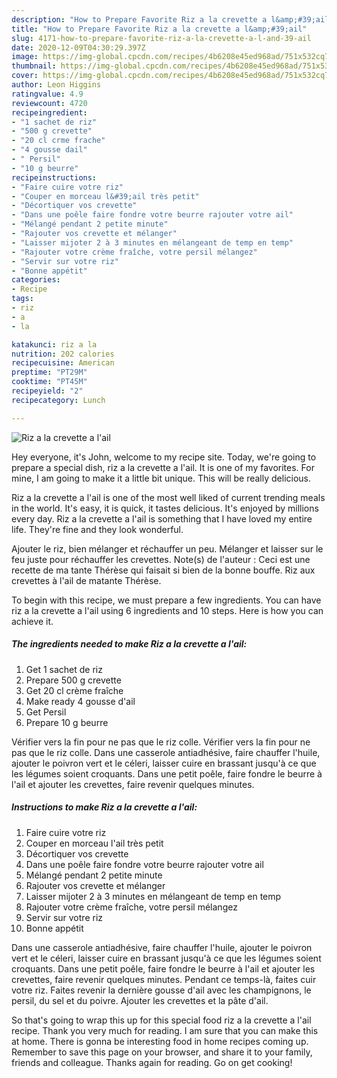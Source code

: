 ```yaml
---
description: "How to Prepare Favorite Riz a la crevette a l&amp;#39;ail"
title: "How to Prepare Favorite Riz a la crevette a l&amp;#39;ail"
slug: 4171-how-to-prepare-favorite-riz-a-la-crevette-a-l-and-39-ail
date: 2020-12-09T04:30:29.397Z
image: https://img-global.cpcdn.com/recipes/4b6208e45ed968ad/751x532cq70/riz-a-la-crevette-a-lail-photo-principale-de-la-recette.jpg
thumbnail: https://img-global.cpcdn.com/recipes/4b6208e45ed968ad/751x532cq70/riz-a-la-crevette-a-lail-photo-principale-de-la-recette.jpg
cover: https://img-global.cpcdn.com/recipes/4b6208e45ed968ad/751x532cq70/riz-a-la-crevette-a-lail-photo-principale-de-la-recette.jpg
author: Leon Higgins
ratingvalue: 4.9
reviewcount: 4720
recipeingredient:
- "1 sachet de riz"
- "500 g crevette"
- "20 cl crme frache"
- "4 gousse dail"
- " Persil"
- "10 g beurre"
recipeinstructions:
- "Faire cuire votre riz"
- "Couper en morceau l&#39;ail très petit"
- "Décortiquer vos crevette"
- "Dans une poêle faire fondre votre beurre rajouter votre ail"
- "Mélangé pendant 2 petite minute"
- "Rajouter vos crevette et mélanger"
- "Laisser mijoter 2 à 3 minutes en mélangeant de temp en temp"
- "Rajouter votre crème fraîche, votre persil mélangez"
- "Servir sur votre riz"
- "Bonne appétit"
categories:
- Recipe
tags:
- riz
- a
- la

katakunci: riz a la 
nutrition: 202 calories
recipecuisine: American
preptime: "PT29M"
cooktime: "PT45M"
recipeyield: "2"
recipecategory: Lunch

---
```



![Riz a la crevette a l&#39;ail](https://img-global.cpcdn.com/recipes/4b6208e45ed968ad/751x532cq70/riz-a-la-crevette-a-lail-photo-principale-de-la-recette.jpg)

Hey everyone, it's John, welcome to my recipe site. Today, we're going to prepare a special dish, riz a la crevette a l&#39;ail. It is one of my favorites. For mine, I am going to make it a little bit unique. This will be really delicious.

Riz a la crevette a l&#39;ail is one of the most well liked of current trending meals in the world. It's easy, it is quick, it tastes delicious. It's enjoyed by millions every day. Riz a la crevette a l&#39;ail is something that I have loved my entire life. They're fine and they look wonderful.

Ajouter le riz, bien mélanger et réchauffer un peu. Mélanger et laisser sur le feu juste pour réchauffer les crevettes. Note(s) de l&#39;auteur : Ceci est une recette de ma tante Thérèse qui faisait si bien de la bonne bouffe. Riz aux crevettes à l&#39;ail de matante Thérèse.


To begin with this recipe, we must prepare a few ingredients. You can have riz a la crevette a l&#39;ail using 6 ingredients and 10 steps. Here is how you can achieve it.

<!--inarticleads1-->

##### The ingredients needed to make Riz a la crevette a l&#39;ail:

1. Get 1 sachet de riz
1. Prepare 500 g crevette
1. Get 20 cl crème fraîche
1. Make ready 4 gousse d&#39;ail
1. Get  Persil
1. Prepare 10 g beurre


Vérifier vers la fin pour ne pas que le riz colle. Vérifier vers la fin pour ne pas que le riz colle. Dans une casserole antiadhésive, faire chauffer l&#39;huile, ajouter le poivron vert et le céleri, laisser cuire en brassant jusqu&#39;à ce que les légumes soient croquants. Dans une petit poêle, faire fondre le beurre à l&#39;ail et ajouter les crevettes, faire revenir quelques minutes. 

<!--inarticleads2-->

##### Instructions to make Riz a la crevette a l&#39;ail:

1. Faire cuire votre riz
1. Couper en morceau l&#39;ail très petit
1. Décortiquer vos crevette
1. Dans une poêle faire fondre votre beurre rajouter votre ail
1. Mélangé pendant 2 petite minute
1. Rajouter vos crevette et mélanger
1. Laisser mijoter 2 à 3 minutes en mélangeant de temp en temp
1. Rajouter votre crème fraîche, votre persil mélangez
1. Servir sur votre riz
1. Bonne appétit


Dans une casserole antiadhésive, faire chauffer l&#39;huile, ajouter le poivron vert et le céleri, laisser cuire en brassant jusqu&#39;à ce que les légumes soient croquants. Dans une petit poêle, faire fondre le beurre à l&#39;ail et ajouter les crevettes, faire revenir quelques minutes. Pendant ce temps-là, faites cuir votre riz. Faites revenir la dernière gousse d&#39;ail avec les champignons, le persil, du sel et du poivre. Ajouter les crevettes et la pâte d&#39;ail. 

So that's going to wrap this up for this special food riz a la crevette a l&#39;ail recipe. Thank you very much for reading. I am sure that you can make this at home. There is gonna be interesting food in home recipes coming up. Remember to save this page on your browser, and share it to your family, friends and colleague. Thanks again for reading. Go on get cooking!
